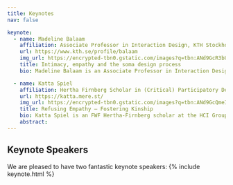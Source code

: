 ```yaml
---
title: Keynotes
nav: false

keynote:
  - name: Madeline Balaam
    affiliation: Associate Professor in Interaction Design, KTH Stockholm
    url: https://www.kth.se/profile/balaam
    img_url: https://encrypted-tbn0.gstatic.com/images?q=tbn:ANd9GcR3bUWUT0-ATIb-Rwxzhc-pDCREWDJEAXQWHzGJ2swL267uek8j
    title: Intimacy, empathy and the soma design process 
    bio: Madeline Balaam is an Associate Professor in Interaction Design at KTH Royal Institute of Technology, where she works with a team of amazing researchers on designing technologies and interactions at the intersection of intimate health, the body and touch. She takes a feminist perspective to her research which is perhaps best illustrated through the kinds of topics and issues that her design work examines and troubles. Madeline has published her work extensively at ACM CHI and ACM DIS and has received five best paper awards from ACM venues over the last six years. Her work is funded by VR, SSF and Digital Futures and in September she began an ERC-funded project in "Intimate Touch&#x3a; Designing for where technology meets the Body."

  - name: Katta Spiel
    affiliation: Hertha Firnberg Scholar in (Critical) Participatory Design and Action Research
    url: https://katta.mere.st/
    img_url: https://encrypted-tbn0.gstatic.com/images?q=tbn:ANd9GcQmeIzUhbZGuzrdoIkMuG0bunmJtG8fyIVnmnMMYDOjxxkluyuT
    title: Refusing Empathy — Fostering Kinship
    bio: Katta Spiel is an FWF Hertha-Firnberg scholar at the HCI Group of TU Wien (Vienna University of Technology), where they work on the intersection of Computer Science, Design and Cultural Studies through the lens of Critical Access. They research marginalized perspectives on technologies to inform interaction design and engineering in critical ways so they may account for the diverse realities they operate in. In collaboration with neurodivergent and/or nonbinary peers, they explore novel potentials for designs, methodological contributions to Human-Computer Interaction and innovative technological artifacts.
    abstract:
---
```


## Keynote Speakers

We are pleased to have two fantastic keynote speakers:
{% include keynote.html %}